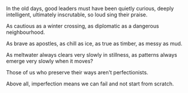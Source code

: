 In the old days,
good leaders must have been
quietly curious,
deeply intelligent,
ultimately inscrutable,
so loud sing their praise.

As cautious as a winter crossing,
as diplomatic as a dangerous neighbourhood.

As brave as apostles,
as chill as ice,
as true as timber,
as messy as mud.

As meltwater always clears very slowly in stillness,
as patterns always emerge very slowly when it moves?

Those of us who preserve their ways
aren't perfectionists.

Above all, imperfection
means we can fail
and not start from scratch.
